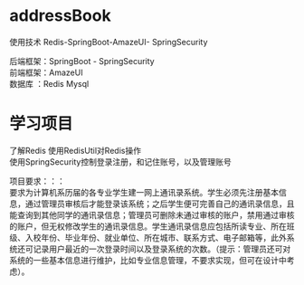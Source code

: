 # addressBook
使用技术  Redis-SpringBoot-AmazeUI- SpringSecurity              

后端框架：SpringBoot -  SpringSecurity                
前端框架：AmazeUI                    
数据库  ：Redis   Mysql                
# 学习项目 
了解Redis
使用RedisUtil对Redis操作                                              
使用SpringSecurity控制登录注册，和记住账号，以及管理账号

项目要求：：：       
       要求为计算机系历届的各专业学生建一网上通讯录系统。学生必须先注册基本信息，通过管理员审核后才能登录该系统；之后学生便可完善自己的通讯录信息，且能查询到其他同学的通讯录信息；管理员可删除未通过审核的账户，禁用通过审核的账户，但无权修改学生的通讯录信息。学生通讯录信息应包括所读专业、所在班级、入校年份、毕业年份、就业单位、所在城市、联系方式、电子邮箱等，此外系统还可记录用户最近的一次登录时间以及登录系统的次数。（提示：管理员还可对系统的一些基本信息进行维护，比如专业信息管理，不要求实现，但可在设计中考虑）。
